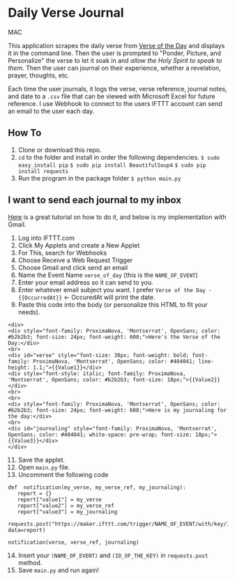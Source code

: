 # Daily Verse Journal
MAC

This application scrapes the daily verse from [Verse of the Day](https://www.verseoftheday.com/) and displays it in the command line. Then the user is prompted to "Ponder, Picture, and Personalize" the verse to let it soak in and *allow the Holy Spirit to speak to them.* Then the user can journal on their experience, whether a revelation, prayer, thoughts, etc. 

Each time the user journals, it logs the verse, verse reference, journal notes, and date to a `.csv` file that can be viewed with Microsoft Excel for future reference. I use Webhook to connect to the users IFTTT account can send an email to the user each day.

## **How To**
 1. Clone or download this repo.
 2. `cd` to the folder and install in order the following dependencies.
`$ sudo easy_install pip`
`$ sudo pip install BeautifulSoup4`
`$ sudo pip install requests`
 3. Run the program in the package folder 
`$ python main.py`

## **I want to send each journal to my inbox**
[Here](https://anthscomputercave.com/tutorials/ifttt/using_ifttt_web_request_email.html) is a great tutorial on how to do it, and below is my implementation with Gmail.
 1. Log into IFTTT.com
 2. Click My Applets and create a New Applet
 3. For This, search for Webhooks
 4. Choose Receive a Web Request Trigger
 5. Choose Gmail and click send an email
 6. Name the Event Name `verse_of_day` (this is the `NAME_OF_EVENT`)
 7. Enter your email address so it can send to you.
 8. Enter whatever email subject you want. I prefer `Verse of the Day - {{OccurredAt}}` <- OccuredAt will print the date.
 9. Paste this code into the body (or personalize this HTML to fit your needs).
 ```
 <div>
<div style="font-family: ProximaNova, 'Montserrat', OpenSans; color: #b2b2b3; font-size: 24px; font-weight: 600;">Here's the Verse of the Day:</div>
<br>
<div id="verse" style="font-size: 30px; font-weight: bold; font-family: ProximaNova, 'Montserrat', OpenSans; color: #404041; line-height: 1.1;">{{Value1}}</div>
<div style="font-style: italic; font-family: ProximaNova, 'Montserrat', OpenSans; color: #b2b2b3; font-size: 18px;">{{Value2}}</div>
<br>
<br>
<div style="font-family: ProximaNova, 'Montserrat', OpenSans; color: #b2b2b3; font-size: 24px; font-weight: 600;">Here is my journaling for the day:</div>
<br>
<div id="journaling" style="font-family: ProximaNova, 'Montserrat', OpenSans; color: #404041; white-space: pre-wrap; font-size: 18px;">{{Value3}}</div>
</div>
 ``` 
 11. Save the applet.
 11. Open `main.py` file.
 12. Uncomment the following code
 ```
 def  notification(my_verse, my_verse_ref, my_journaling):
	report = {}
	report["value1"] = my_verse
	report["value2"] = my_verse_ref
	report["value3"] = my_journaling
	requests.post("https://maker.ifttt.com/trigger/NAME_OF_EVENT/with/key/ID_OF_THE_KEY", data=report)
	
notification(verse, verse_ref, journaling)
```
14. Insert your `(NAME_OF_EVENT)` and `(ID_OF_THE_KEY)` in `requests.post` method.
15. Save `main.py` and run again!
